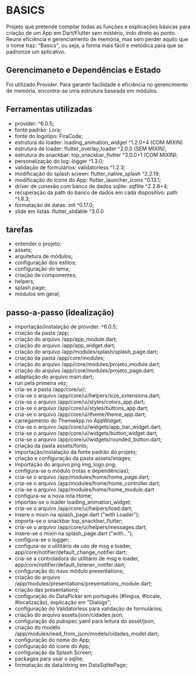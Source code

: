 # BASICS

Projeto que pretende compilar todas as funções e explicações básicas para criação de um App em Dart/Flutter sem mistério, indo direto ao ponto.
Reune eficiência e gerenciamento de memória, mas sem perder aquilo que o nome traz: "Basics", ou seja, a forma mais fácil e metódica para que se padronize um aplicativo.

## Gerencimaneto e Dependências e Estado

Foi utilizado Provider. Para garantir facilidade e eficiência no gerencimento de memória, encontra-se uma estrutura baseada em módulos.

## Ferramentas utilizadas

- provider: ^6.0.5;
- fonte padrão: Lora;
- fonte do logotipo: FiraCode;
- estrutura do loader: loading_animation_widget ^1.2.0+4 (COM MIXIN)
- estrutura de loader: flutter_overlay_loader ^2.0.0 (SEM MIXIN);
- estrutura do snackbar: top_snackbar_flutter ^3.0.0+1 (COM MIXIN);
- personalização do log: logger ^1.3.0;
- validação de formulários: validatorless ^1.2.3;
- modificação do splash screen: flutter_native_splash ^2.2.19;
- modificação do ícone do App: flutter_launcher_icons ^0.13.1;
- driver de conexão com banco de dados sqlite: sqflite ^2.2.8+4;
- recuperação da path do banco de dados em cada dispositivo: path ^1.8.3;
- formatação de datas: intl ^0.17.0;
- slide em listas: flutter_slidable ^3.0.0


## tarefas
- entender o projeto;
- assets;
- arquitetura de módulos;
- configuração dos estilos;
- configuração do tema;
- criação de componentes;
- helpers;
- splash page;
- módulos em geral;


## passo-a-passo (idealização)
- importação/instalação de provider: ^6.0.5;
- criação da pasta /app;
- criação do arquivo /app/app_module.dart;
- criação do arquivo /app/app_widget.dart;
- criação do arquivo /app/modules/splash/splash_page.dart;
- criação da pasta /app/core/modules;
- criação do arquivo /app/core/modules/projeto_module.dart;
- criação do arquivo /app/core/modules/projeto_page.dart;
- adaptação do arquivo main.dart;
- run pela primeira vez;
- cria-se a pasta /app/core/ui/;
- cria-se o arquivo /app/core/ui/helpers/size_extensions.dart;
- cria-se o arquivo /app/core/ui/styles/colors_app.dart;
- cria-se o arquivo /app/core/ui/styles/buttons_app.dart;
- cria-se o arquivo /app/core/ui/theme/theme_app.dart;
- carregamento do ThemeApp no AppWidget;
- cria-se o arquivo /app/core/ui/widgets/app_bar_widget.dart;
- cria-se o arquivo /app/core/ui/widgets/button_widget.dart;
- cria-se o arquivo /app/core/ui/widgets/rounded_button.dart;
- criação da pasta assets/fonts;
- importação/instalação da fonte padrão do projeto;
- criação e configuração da pasta assets/images;
- importação do arquivo png img_logo.png;
- configura-se o módulo (rotas e dependências);
- cria-se o arquivo /app/modules/home/home_page.dart;
- cria-se o arquivo /app/modules/home/home_controller.dart;
- cria-se o arquivo /app/modules/home/home_module.dart
- configura-se a nova rota Home;
- importas-se o loader loading_animation_widget;
- cria-se o arquivo /app/core/ui/helpers/load.dart;
- insere o mixin na splash_page.dart ("with Loader");
- importa-se o snackbar top_snackbar_flutter;
- cria-se o arquivo /app/core/ui/helpers/messages.dart;
- insere-se o mixin na splash_page.dart ("with...");
- configura-se o logger;
- configura-se o utilitário de uso de msg e loader, app/core/notifier/default_change_notifier.dart;
- cria-se a controladora do utilitário de msg e loader, app/core/notifier/default_listener_notifer.dart;
- configuração do novo módulo presentations;
- criação do arquivo /app/modules/presentations/presentations_module.dart;
- criação das presentations;
- configuração do DataPicker em português (#língua, #locale, #localização), explicação em "Dialogs";
- configuração do Validatorless para validação de formulários;
- criação do arquivo assets/json/cidades.json;
- configuração do pubspec.yaml para leitura do asset/json;
- criação do modelo /app/modules/read_from_json/models/cidades_model.dart;
- configuração do nome do App;
- configuração do ícone do App;
- configuração da Splash Screen;
- packages para usar o sqlite;
- formatação de data/string em DataSqlitePage;